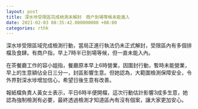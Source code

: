 ```yaml
---
layout: post
title: 深水埗受限區完成檢測未解封　商户到場等候未能進入
date: 2021-02-03 08:35:42.000000000 +08:00
categories: rthk
---
```


深水埗受限區域完成檢測行動，當局正進行執法仍未正式解封，受限區內有多個排檔及食肆。有商户指，早上7時半已到場等候，但一直未能入內。

在茶餐廳工作的容小姐指，餐廳原本早上6時營業，因圍封行動，暫時未能營業，早上的生意額佔全日三分一，封區影響生意。但她認為，大範圍檢測保障安全，令外界對深水埗增加信心，希望日後生意有改善。

報紙檔負責人黃女士表示，平日6時半便開檔，這次行動估計影響3成多生意，她認為強制檢測有必要，最終透過檢測才知道區內有沒有個案，讓大家更加安心。
